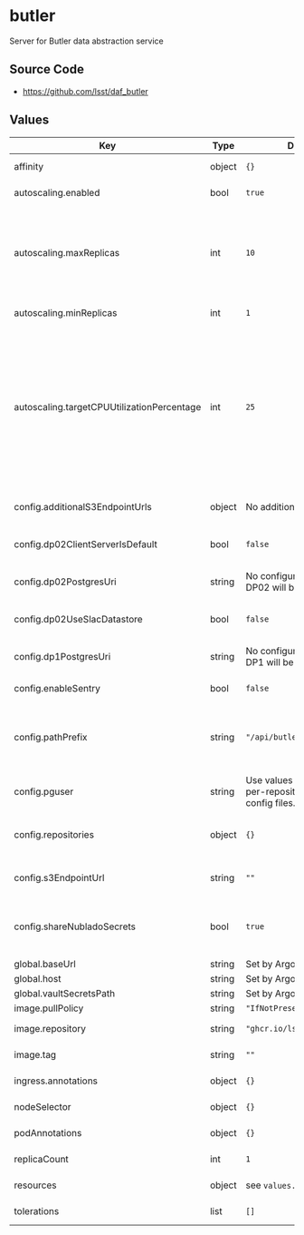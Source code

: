 # butler

Server for Butler data abstraction service

## Source Code

* <https://github.com/lsst/daf_butler>

## Values

| Key | Type | Default | Description |
|-----|------|---------|-------------|
| affinity | object | `{}` | Affinity rules for the butler deployment pod |
| autoscaling.enabled | bool | `true` | Enable autoscaling of butler deployment |
| autoscaling.maxReplicas | int | `10` | Maximum number of butler deployment pods  Each replica can have 40 database connections, so we need to make sure the combined connections are under the postgres connection limit. (Which is configurable, but currently set to 400 at the IDF.) |
| autoscaling.minReplicas | int | `1` | Minimum number of butler deployment pods |
| autoscaling.targetCPUUtilizationPercentage | int | `25` | Target CPU utilization of butler deployment pods  Butler CPU usage is very low in normal operation because most things are I/O bound.  CPU usage can start creeping up if we have many queries running simultaneously (due to serialization overhead and spatial postprocessing.) In this case the thread pool and database connection pool are probably oversubscribed long before we hit 100% cpu usage, so we want to get more replicas up at fairly low CPU usage. |
| config.additionalS3EndpointUrls | object | No additional URLs | Endpoint URLs for additional S3 services used by the Butler, as a mapping from profile name to URL. |
| config.dp02ClientServerIsDefault | bool | `false` | True if the 'dp02' Butler repository alias should use client/server Butler.  False if it should use DirectButler. |
| config.dp02PostgresUri | string | No configuration file for DP02 will be generated. | Postgres connection string pointing to the registry database hosting Data Preview 0.2 data. |
| config.dp02UseSlacDatastore | bool | `false` | True if the 'dp02' datastore files should be served from SLAC, false if they should be served from Google. |
| config.dp1PostgresUri | string | No configuration file for DP1 will be generated. | Postgres connection string pointing to the registry database hosting Data Preview 1 data. |
| config.enableSentry | bool | `false` | True to enable capture of trace and other diagnostics to Sentry.io. |
| config.pathPrefix | string | `"/api/butler"` | The prefix of the path portion of the URL where the Butler service will be exposed.  For example, if the service should be exposed at `https://data.lsst.cloud/api/butler`, this should be set to `/api/butler` |
| config.pguser | string | Use values specified in per-repository Butler config files. | Postgres username used to connect to the Butler DB |
| config.repositories | object | `{}` | Mapping from Butler repository label to Butler configuration URI for repositories which will be hosted by this server. |
| config.s3EndpointUrl | string | `""` | URL for the primary S3 service where files for datasets are stored by Butler. |
| config.shareNubladoSecrets | bool | `true` | If true, borrow the S3 and Postgres secrets set up in Nublado for end-users.  Otherwise, use secrets specifically set up for the Butler server. |
| global.baseUrl | string | Set by Argo CD | Base URL for the environment |
| global.host | string | Set by Argo CD | Host name for ingress |
| global.vaultSecretsPath | string | Set by Argo CD | Base path for Vault secrets |
| image.pullPolicy | string | `"IfNotPresent"` | Pull policy for the butler image |
| image.repository | string | `"ghcr.io/lsst/daf_butler"` | Image to use in the butler deployment |
| image.tag | string | `""` | Overrides the image tag whose default is the chart appVersion. |
| ingress.annotations | object | `{}` | Additional annotations for the ingress rule |
| nodeSelector | object | `{}` | Node selection rules for the butler deployment pod |
| podAnnotations | object | `{}` | Annotations for the butler deployment pod |
| replicaCount | int | `1` | Number of web deployment pods to start |
| resources | object | see `values.yaml` | Resource limits and requests for the butler deployment pod |
| tolerations | list | `[]` | Tolerations for the butler deployment pod |
